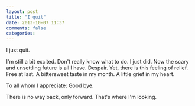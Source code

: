 ```yaml
---
layout: post
title: "I quit"
date: 2013-10-07 11:37
comments: false
categories: 
---
```

I just quit.

I'm still a bit excited. Don't really know what to do. I just did.
Now the scary and unsettling future is all I have. Despair.
Yet, there is this feeling of relief. Free at last. A bittersweet taste in my month. A little grief in my heart.

To all whom I appreciate: Good bye.

There is no way back, only forward. That's where I'm looking.



